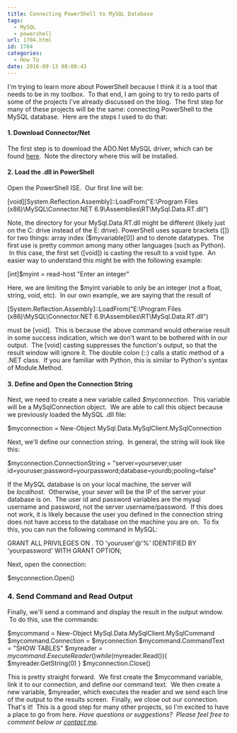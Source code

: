 ```yaml
---
title: Connecting PowerShell to MySQL Database
tags:
  - MySQL
  - powershell
url: 1704.html
id: 1704
categories:
  - How To
date: 2016-09-13 08:00:43
---
```


I'm trying to learn more about PowerShell because I think it is a tool that needs to be in my toolbox.  To that end, I am going to try to redo parts of some of the projects I've already discussed on the blog.  The first step for many of these projects will be the same: connecting PowerShell to the MySQL database.  Here are the steps I used to do that:

#### 1\. Download Connector/Net

The first step is to download the ADO.Net MySQL driver, which can be found [here](http://dev.mysql.com/downloads/connector/net/).  Note the directory where this will be installed.

#### 2\. Load the .dll in PowerShell

Open the PowerShell ISE.  Our first line will be:

\[void\]\[System.Reflection.Assembly\]::LoadFrom("E:\\Program Files (x86)\\MySQL\\Connector.NET 6.9\\Assemblies\\RT\\MySql.Data.RT.dll")

Note, the directory for your MySql.Data.RT.dll might be different (likely just on the C: drive instead of the E: drive). PowerShell uses square brackets (\[\]) for two things: array index ($myvariable\[0\]) and to denote datatypes.  The first use is pretty common among many other languages (such as Python).  In this case, the first set (\[void\]) is casting the result to a void type.  An easier way to understand this might be with the following example:

\[int\]$myint = read-host "Enter an integer"

Here, we are limiting the $myint variable to only be an integer (not a float, string, void, etc).  In our own example, we are saying that the result of

\[System.Reflection.Assembly\]::LoadFrom("E:\\Program Files (x86)\\MySQL\\Connector.NET 6.9\\Assemblies\\RT\\MySql.Data.RT.dll")

must be \[void\].  This is because the above command would otherwise result in some success indication, which we don't want to be bothered with in our output.  The \[void\] casting suppresses the function's output, so that the result window will ignore it. The double colon (::) calls a static method of a .NET class.  If you are familiar with Python, this is similar to Python's syntax of Module.Method.

#### 3\. Define and Open the Connection String

Next, we need to create a new variable called _$myconnection_.  This variable will be a MySqlConnection object.  We are able to call this object because we previously loaded the MySQL .dll file:

$myconnection = New-Object MySql.Data.MySqlClient.MySqlConnection

Next, we'll define our connection string.  In general, the string will look like this:

$myconnection.ConnectionString = "server=yoursever;user id=youruser;password=yourpassword;database=yourdb;pooling=false"

If the MySQL database is on your local machine, the server will be _localhost_.  Otherwise, your sever will be the IP of the server your database is on.  The user id and password variables are the mysql username and password, not the server username/password.  If this does not work, it is likely because the user you defined in the connection string does not have access to the database on the machine you are on.  To fix this, you can run the following command in MySQL:

GRANT ALL PRIVILEGES ON *.* TO 'youruser'@'%' IDENTIFIED BY 'yourpassword' WITH GRANT OPTION;

Next, open the connection:

$myconnection.Open()

### 4\. Send Command and Read Output

Finally, we'll send a command and display the result in the output window.  To do this, use the commands:

$mycommand = New-Object MySql.Data.MySqlClient.MySqlCommand
$mycommand.Connection = $myconnection
$mycommand.CommandText = "SHOW TABLES"
$myreader = $mycommand.ExecuteReader()
while($myreader.Read()){ $myreader.GetString(0) }
$myconnection.Close()

This is pretty straight forward.  We first create the $mycommand variable, link it to our connection, and define our command text.  We then create a new variable, $myreader, which executes the reader and we send each line of the output to the results screen.  Finally, we close out our connection. That's it!  This is a good step for many other projects, so I'm excited to have a place to go from here. _Have questions or suggestions?  Please feel free to comment below or [contact me](/contact/)._